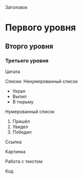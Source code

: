 Заголовок

# Первого уровня
## Вторго уровня
### Третьего уровня

Цитата

Списки:
Ненумерованный список

* Украл
* Выпил
* В тюрьму

Нумерованный список

1. Пришёл
2. Увидел
3. Победил

Ссылка

Картинка

Работа с текстом

Код
